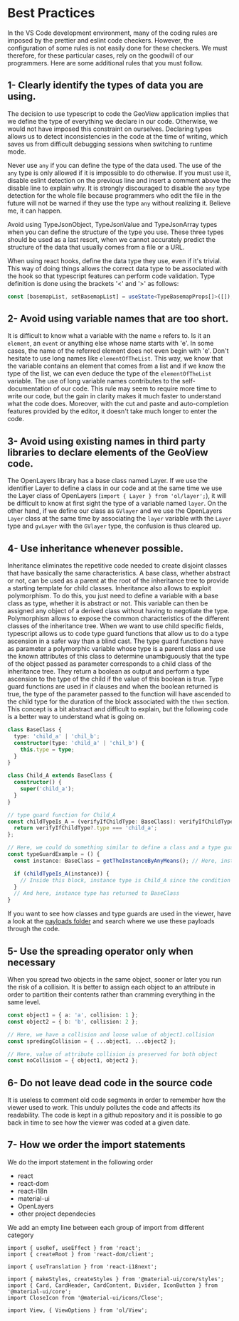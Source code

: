 # Best Practices #
In the VS Code development environment, many of the coding rules are imposed by the prettier and eslint code checkers. However, the
configuration of some rules is not easily done for these checkers. We must therefore, for these particular cases, rely on the
goodwill of our programmers. Here are some additional rules that you must follow.

## 1- Clearly identify the types of data you are using. ##

The decision to use typescript to code the GeoView application implies that we define the type of everything we declare in our
code. Otherwise, we would not have imposed this constraint on ourselves. Declaring types allows us to detect inconsistencies
in the code at the time of writing, which saves us from difficult debugging sessions when switching to runtime mode.

Never use `any` if you can define the type of the data used. The use of the `any` type is only allowed if it is impossible
to do otherwise. If you must use it, disable eslint detection on the previous line and insert a comment above the disable line
to explain why. It is strongly discouraged to disable the `any` type detection for the whole file because programmers who edit
the file in the future will not be warned if they use the type `any` without realizing it. Believe me, it can happen.

Avoid using TypeJsonObject, TypeJsonValue and TypeJsonArray types when you can define the structure of the type you use. These
three types should be used as a last resort, when we cannot accurately predict the structure of the data that usually comes
from a file or a URL.

When using react hooks, define the data type they use, even if it's trivial. This way of doing things allows the correct data
type to be associated with the hook so that typescript features can perform code validation. Type definition is done using the
brackets '<' and '>' as follows:

```ts
const [basemapList, setBasemapList] = useState<TypeBasemapProps[]>([]);
```

## 2- Avoid using variable names that are too short. ##

It is difficult to know what a variable with the name `e` refers to. Is it an `element`, an `event` or anything else whose name starts
with 'e'. In some cases, the name of the referred element does not even begin with 'e'. Don't hesitate to use long names like
`elementOfTheList`. This way, we know that the variable contains an element that comes from a list and if we know the type of the
list, we can even deduce the type of the `elementOfTheList` variable. The use of long variable names contributes to the
self-documentation of our code. This rule may seem to require more time to write our code, but the gain in clarity makes it much
faster to understand what the code does. Moreover, with the cut and paste and auto-completion features provided by the editor,
it doesn't take much longer to enter the code.

## 3- Avoid using existing names in third party libraries to declare elements of the GeoView code. ##

The OpenLayers library has a base class named Layer. If we use the identifier Layer to define a class in our code and at the same
time we use the Layer class of OpenLayers (`import { Layer } from 'ol/layer';`), it will be difficult to know at first sight the
type of a variable named `layer`. On the other hand, if we define our class as `GVlayer` and we use the OpenLayers `Layer` class
at the same time by associating the `layer` variable with the `Layer` type and `gvLayer` with the `GVlayer` type, the confusion
is thus cleared up.

## 4- Use inheritance whenever possible. ##

Inheritance eliminates the repetitive code needed to create disjoint classes that have basically the same characteristics. A base
class, whether abstract or not, can be used as a parent at the root of the inheritance tree to provide a starting template for child
classes. Inheritance also allows to exploit polymorphism. To do this, you just need to define a variable with a base class as type,
whether it is abstract or not. This variable can then be assigned any object of a derived class without having to negotiate the type.
Polymorphism allows to expose the common characteristics of the different classes of the inheritance tree. When we want to use child
specific fields, typescript allows us to code type guard functions that allow us to do a type ascension in a safer way than a blind
cast. The type guard functions have as parameter a polymorphic variable whose type is a parent class and use the known attributes of
this class to determine unambiguously that the type of the object passed as parameter corresponds to a child class of the inheritance
tree. They return a boolean as output and perform a type ascension to the type of the child if the value of this boolean is true.
Type guard functions are used in if clauses and when the boolean returned is true, the type of the parameter passed to the function
will have ascended to the child type for the duration of the block associated with the `then` section. This concept is a bit abstract
and difficult to explain, but the following code is a better way to understand what is going on.

```ts
class BaseClass {
  type: 'child_a' | 'chil_b';
  constructor(type: 'child_a' | 'chil_b') {
    this.type = type;
  }
}

class Child_A extends BaseClass {
  constructor() {
    super('child_a');
  }
}

// type guard function for Child_A
const childTypeIs_A = (verifyIfChildType: BaseClass): verifyIfChildType is Child_A => {
  return verifyIfChildType?.type === 'child_a';
};

// Here, we could do something similar to define a class and a type guard for child_b
const typeGuardExample = () {
  const instance: BaseClass = getTheInstanceByAnyMeans(); // Here, instance type is BaseClass

  if (childTypeIs_A(instance)) {
    // Inside this block, instance type is Child_A since the condition is true
  }
  // And here, instance type has returned to BaseClass
}
```

If you want to see how classes and type guards are used in the viewer, have a look at the
[payloads folder](../../../packages/geoview-core/src/api/events/payloads) and search where we use these payloads through the code.


## 5- Use the spreading operator only when necessary ##

When you spread two objects in the same object, sooner or later you run the risk of a collision. It is better to assign each
object to an attribute in order to partition their contents rather than cramming everything in the same level.

```ts
const object1 = { a: 'a', collision: 1 };
const object2 = { b: 'b', collision: 2 };

// Here, we have a collision and loose value of object1.collision
const spredingCollision = { ...object1, ...object2 };

// Here, value of attribute collision is preserved for both object
const noCollision = { object1, object2 };
```

## 6- Do not leave dead code in the source code ##

It is useless to comment old code segments in order to remember how the viewer used to work. This unduly pollutes the code and affects its readability. The code is kept in a github repository and it is possible to go back in time to see how the viewer was coded at a given date.

## 7- How we order the import statements

We do the import statement in the following order
* react
* react-dom
* react-i18n
* material-ui
* OpenLayers
* other project dependecies

We add an empty line between each group of import from different category
```
import { useRef, useEffect } from 'react';
import { createRoot } from 'react-dom/client';

import { useTranslation } from 'react-i18next';

import { makeStyles, createStyles } from '@material-ui/core/styles';
import { Card, CardHeader, CardContent, Divider, IconButton } from '@material-ui/core';
import CloseIcon from '@material-ui/icons/Close';

import View, { ViewOptions } from 'ol/View';
```